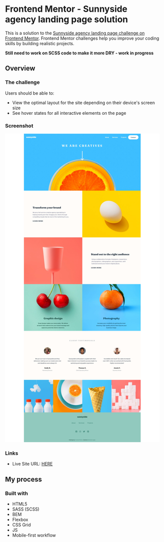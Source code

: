 # Frontend Mentor - Sunnyside agency landing page solution

This is a solution to the [Sunnyside agency landing page challenge on Frontend Mentor](https://www.frontendmentor.io/challenges/sunnyside-agency-landing-page-7yVs3B6ef). Frontend Mentor challenges help you improve your coding skills by building realistic projects.

**Still need to work on SCSS code to make it more DRY - work in progress**

## Overview

### The challenge

Users should be able to:

- View the optimal layout for the site depending on their device's screen size
- See hover states for all interactive elements on the page

### Screenshot

![](./screenshot.jpg)

### Links

- Live Site URL: [HERE](https://radoslawlagan.github.io/Sunnyside-agency-landing-page/)

## My process

### Built with

- HTML5
- SASS (SCSS)
- BEM
- Flexbox
- CSS Grid
- JS
- Mobile-first workflow
